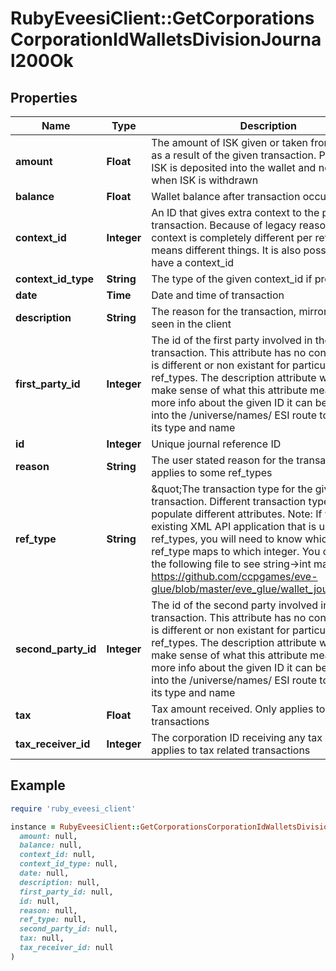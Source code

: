 # RubyEveesiClient::GetCorporationsCorporationIdWalletsDivisionJournal200Ok

## Properties

| Name | Type | Description | Notes |
| ---- | ---- | ----------- | ----- |
| **amount** | **Float** | The amount of ISK given or taken from the wallet as a result of the given transaction. Positive when ISK is deposited into the wallet and negative when ISK is withdrawn | [optional] |
| **balance** | **Float** | Wallet balance after transaction occurred | [optional] |
| **context_id** | **Integer** | An ID that gives extra context to the particular transaction. Because of legacy reasons the context is completely different per ref_type and means different things. It is also possible to not have a context_id | [optional] |
| **context_id_type** | **String** | The type of the given context_id if present | [optional] |
| **date** | **Time** | Date and time of transaction |  |
| **description** | **String** | The reason for the transaction, mirrors what is seen in the client |  |
| **first_party_id** | **Integer** | The id of the first party involved in the transaction. This attribute has no consistency and is different or non existant for particular ref_types. The description attribute will help make sense of what this attribute means. For more info about the given ID it can be dropped into the /universe/names/ ESI route to determine its type and name | [optional] |
| **id** | **Integer** | Unique journal reference ID |  |
| **reason** | **String** | The user stated reason for the transaction. Only applies to some ref_types | [optional] |
| **ref_type** | **String** | \&quot;The transaction type for the given. transaction. Different transaction types will populate different attributes. Note: If you have an existing XML API application that is using ref_types, you will need to know which string ESI ref_type maps to which integer. You can look at the following file to see string-&gt;int mappings: https://github.com/ccpgames/eve-glue/blob/master/eve_glue/wallet_journal_ref.py\&quot; |  |
| **second_party_id** | **Integer** | The id of the second party involved in the transaction. This attribute has no consistency and is different or non existant for particular ref_types. The description attribute will help make sense of what this attribute means. For more info about the given ID it can be dropped into the /universe/names/ ESI route to determine its type and name | [optional] |
| **tax** | **Float** | Tax amount received. Only applies to tax related transactions | [optional] |
| **tax_receiver_id** | **Integer** | The corporation ID receiving any tax paid. Only applies to tax related transactions | [optional] |

## Example

```ruby
require 'ruby_eveesi_client'

instance = RubyEveesiClient::GetCorporationsCorporationIdWalletsDivisionJournal200Ok.new(
  amount: null,
  balance: null,
  context_id: null,
  context_id_type: null,
  date: null,
  description: null,
  first_party_id: null,
  id: null,
  reason: null,
  ref_type: null,
  second_party_id: null,
  tax: null,
  tax_receiver_id: null
)
```

